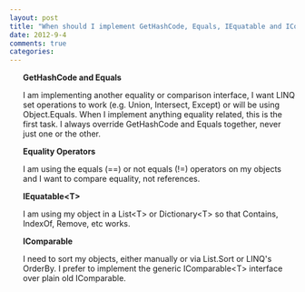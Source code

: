 ```yaml
---
layout: post
title: "When should I implement GetHashCode, Equals, IEquatable and IComparable?"
date: 2012-9-4
comments: true
categories: 
---
```

<ul style="list-style-type: none">
    <li><strong>GetHashCode and Equals</strong>
        <p>I am implementing another equality or comparison interface, I want LINQ set operations to work (e.g. Union, Intersect, Except)
            or will be using Object.Equals. When I implement anything equality related, this is the first task. I always override GetHashCode
            and Equals together, never just one or the other.</p></li>
    <li><strong>Equality Operators</strong>
        <p>I am using the equals (==) or not equals (!=) operators on my objects and I want to compare equality, not references.</p>
    </li>
    <li><strong>IEquatable&lt;T&gt;</strong>
        <p>I am using my object in a List&lt;T&gt; or Dictionary&lt;T&gt; so that Contains, IndexOf, Remove, etc works.</p>
    </li>
    <li><strong>IComparable</strong>
        <p>I need to sort my objects, either manually or via List.Sort or LINQ's OrderBy. I prefer to implement the generic IComparable&lt;T&gt;
            interface over plain old IComparable.</p>
    </li>
</ul>